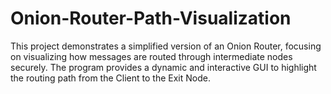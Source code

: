 # Onion-Router-Path-Visualization
This project demonstrates a simplified version of an Onion Router, focusing on visualizing how messages are routed through intermediate nodes securely. The program provides a dynamic and interactive GUI to highlight the routing path from the Client to the Exit Node.
